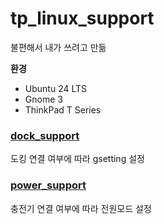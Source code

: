 # tp_linux_support

불편해서 내가 쓰려고 만듦

**환경**
- Ubuntu 24 LTS
- Gnome 3
- ThinkPad T Series

### [dock_support](https://github.com/thinker99k/tp_linux_support/tree/main/dock_support)
도킹 연결 여부에 따라 gsetting 설정

### [power_support](https://github.com/thinker99k/tp_linux_support/tree/main/dock_support)
충전기 연결 여부에 따라 전원모드 설정
